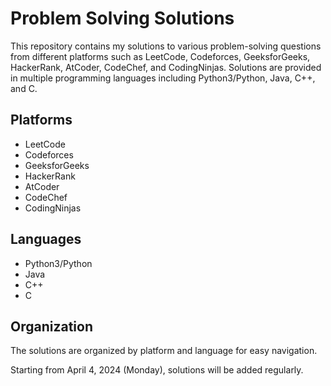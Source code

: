 # Problem Solving Solutions

This repository contains my solutions to various problem-solving questions from different platforms such as LeetCode, Codeforces, GeeksforGeeks, HackerRank, AtCoder, CodeChef, and CodingNinjas. Solutions are provided in multiple programming languages including Python3/Python, Java, C++, and C.

## Platforms
- LeetCode
- Codeforces
- GeeksforGeeks
- HackerRank
- AtCoder
- CodeChef
- CodingNinjas

## Languages
- Python3/Python
- Java
- C++
- C

## Organization
The solutions are organized by platform and language for easy navigation.

Starting from April 4, 2024 (Monday), solutions will be added regularly.

